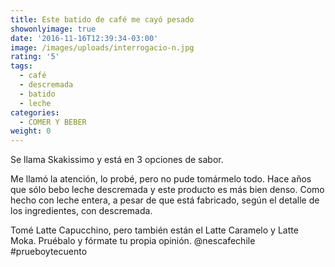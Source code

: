 ```yaml
---
title: Este batido de café me cayó pesado
showonlyimage: true
date: '2016-11-16T12:39:34-03:00'
image: /images/uploads/interrogacio-n.jpg
rating: '5'
tags:
  - café
  - descremada
  - batido
  - leche
categories:
  - COMER Y BEBER
weight: 0
---
```

Se llama Skakissimo y está en 3 opciones de sabor.

<!--more-->

Me llamó la atención, lo probé, pero no pude tomármelo todo. Hace años que sólo bebo leche descremada y este producto es más bien denso. Como hecho con leche entera, a pesar de que está fabricado, según el detalle de los ingredientes, con descremada. 

Tomé Latte Capucchino, pero también están el Latte Caramelo y Latte Moka. Pruébalo y fórmate tu propia opinión. @nescafechile #prueboytecuento
